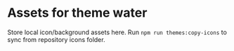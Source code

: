 # Assets for theme water

Store local icon/background assets here. Run `npm run themes:copy-icons` to sync from repository icons folder.
